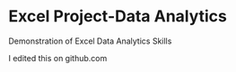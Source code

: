 # Excel Project-Data Analytics
Demonstration of Excel Data Analytics Skills

I edited this on github.com
